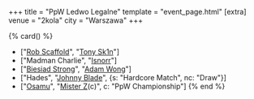 +++
title = "PpW Ledwo Legalne"
template = "event_page.html"
[extra]
venue = "2kola"
city = "Warszawa"
+++

{% card() %}
- ["[Rob Scaffold](@/w/rob-scaffold.md)", "[Tony Sk1n](@/w/tony-sk1n.md)"]
- ["Madman Charlie", "[Isnorr](@/w/isnorr.md)"]
- ["[Biesiad Strong](@/w/biesiad.md)", "[Adam Wong](@/w/adam-wong.md)"]
- ["Hades", "[Johnny Blade](@/w/johnny-blade.md)", {s: "Hardcore Match", nc: "Draw"}]
- ["[Osamu](@/w/osamu.md)", "[Mister Z](@/w/mister-z.md)(c)", c: "PpW Championship"]
{% end %}
